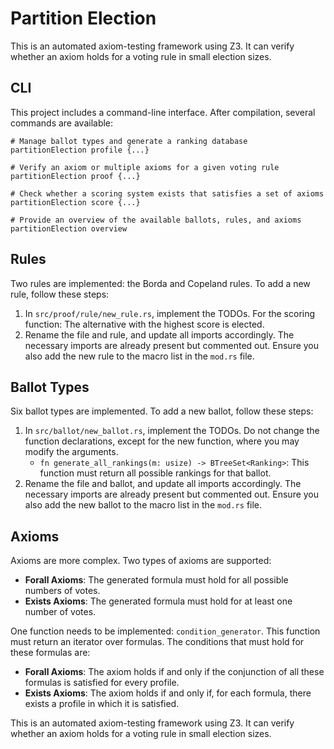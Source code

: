 
# Partition Election  
This is an automated axiom-testing framework using Z3. It can verify whether an axiom holds for a voting rule in small election sizes.  

## CLI  
This project includes a command-line interface. After compilation, several commands are available:  

```shell
# Manage ballot types and generate a ranking database
partitionElection profile {...}
```

```shell
# Verify an axiom or multiple axioms for a given voting rule
partitionElection proof {...} 
```

```shell
# Check whether a scoring system exists that satisfies a set of axioms
partitionElection score {...} 
```

```shell
# Provide an overview of the available ballots, rules, and axioms
partitionElection overview    
```

## Rules  
Two rules are implemented: the Borda and Copeland rules. To add a new rule, follow these steps:  

1. In `src/proof/rule/new_rule.rs`, implement the TODOs. For the scoring function: The alternative with the highest score is elected.  
2. Rename the file and rule, and update all imports accordingly. The necessary imports are already present but commented out. Ensure you also add the new rule to the macro list in the `mod.rs` file.  

## Ballot Types  
Six ballot types are implemented. To add a new ballot, follow these steps:  

1. In `src/ballot/new_ballot.rs`, implement the TODOs. Do not change the function declarations, except for the new function, where you may modify the arguments.  
    - `fn generate_all_rankings(m: usize) -> BTreeSet<Ranking>`: This function must return all possible rankings for that ballot.  
2. Rename the file and ballot, and update all imports accordingly. The necessary imports are already present but commented out. Ensure you also add the new ballot to the macro list in the `mod.rs` file.  

## Axioms  
Axioms are more complex. Two types of axioms are supported:  

- **Forall Axioms**: The generated formula must hold for all possible numbers of votes.  
- **Exists Axioms**: The generated formula must hold for at least one number of votes.  

One function needs to be implemented: `condition_generator`. This function must return an iterator over formulas. The conditions that must hold for these formulas are:  

- **Forall Axioms**: The axiom holds if and only if the conjunction of all these formulas is satisfied for every profile.  
- **Exists Axioms**: The axiom holds if and only if, for each formula, there exists a profile in which it is satisfied.  

This is an automated axiom-testing framework using Z3. It can verify whether an axiom holds for a voting rule in small election sizes.  
